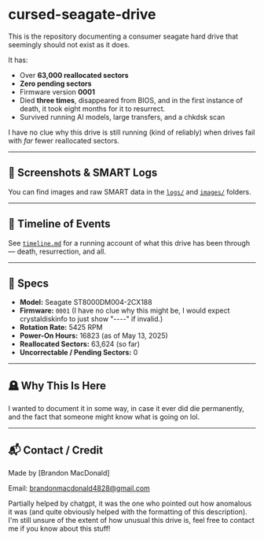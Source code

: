 # cursed-seagate-drive

This is the repository documenting a consumer seagate hard drive that seemingly should not exist as it does.

It has:
- Over **63,000 reallocated sectors**
- **Zero pending sectors**
- Firmware version **0001**
- Died **three times**, disappeared from BIOS, and in the first instance of death, it took eight months for it to resurrect.
- Survived running AI models, large transfers, and a chkdsk scan

I have no clue why this drive is still running (kind of reliably) when drives fail with *far* fewer reallocated sectors. 

---

## 📸 Screenshots & SMART Logs

You can find images and raw SMART data in the [`logs/`](./logs) and [`images/`](./images) folders.

---

## 📅 Timeline of Events

See [`timeline.md`](./timeline.md) for a running account of what this drive has been through — death, resurrection, and all.

---

## 🧪 Specs

- **Model:** Seagate ST8000DM004-2CX188
- **Firmware:** `0001` (I have no clue why this might be, I would expect crystaldiskinfo to just show "----" if invalid.)
- **Rotation Rate:** 5425 RPM 
- **Power-On Hours:** 16823 (as of May 13, 2025)
- **Reallocated Sectors:** 63,624 (so far)
- **Uncorrectable / Pending Sectors:** 0

---

## 🪦 Why This Is Here

I wanted to document it in some way, in case it ever did die permanently, and the fact that someone might know what is going on lol.

---

## 📬 Contact / Credit

Made by [Brandon MacDonald]

Email:
brandonmacdonald4828@gmail.com

Partially helped by chatgpt, it was the one who pointed out how anomalous it was (and quite obviously helped with the formatting of this description). I'm still unsure of the extent of how unusual this drive is, feel free to contact me if you know about this stuff!
